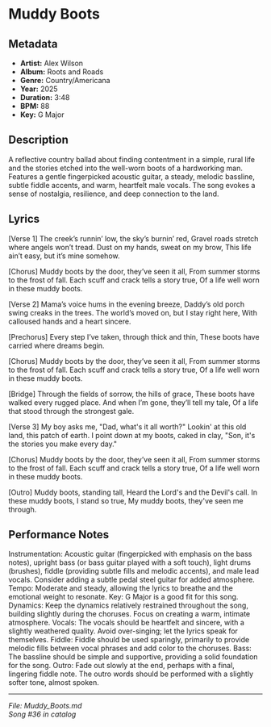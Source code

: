 # Muddy Boots

## Metadata
- **Artist:** Alex Wilson
- **Album:** Roots and Roads
- **Genre:** Country/Americana
- **Year:** 2025
- **Duration:** 3:48
- **BPM:** 88
- **Key:** G Major

## Description
A reflective country ballad about finding contentment in a simple, rural life and the stories etched into the well-worn boots of a hardworking man. Features a gentle fingerpicked acoustic guitar, a steady, melodic bassline, subtle fiddle accents, and warm, heartfelt male vocals. The song evokes a sense of nostalgia, resilience, and deep connection to the land.

## Lyrics

[Verse 1]
The creek’s runnin’ low, the sky’s burnin’ red,
Gravel roads stretch where angels won’t tread.
Dust on my hands, sweat on my brow,
This life ain’t easy, but it’s mine somehow.

[Chorus]
Muddy boots by the door, they’ve seen it all,
From summer storms to the frost of fall.
Each scuff and crack tells a story true,
Of a life well worn in these muddy boots.

[Verse 2]
Mama’s voice hums in the evening breeze,
Daddy’s old porch swing creaks in the trees.
The world’s moved on, but I stay right here,
With calloused hands and a heart sincere.

[Prechorus]
Every step I’ve taken, through thick and thin,
These boots have carried where dreams begin.

[Chorus]
Muddy boots by the door, they’ve seen it all,
From summer storms to the frost of fall.
Each scuff and crack tells a story true,
Of a life well worn in these muddy boots.

[Bridge]
Through the fields of sorrow, the hills of grace,
These boots have walked every rugged place.
And when I’m gone, they’ll tell my tale,
Of a life that stood through the strongest gale.

[Verse 3]
My boy asks me, "Dad, what's it all worth?"
Lookin' at this old land, this patch of earth.
I point down at my boots, caked in clay,
"Son, it's the stories you make every day."

[Chorus]
Muddy boots by the door, they’ve seen it all,
From summer storms to the frost of fall.
Each scuff and crack tells a story true,
Of a life well worn in these muddy boots.

[Outro]
Muddy boots, standing tall,
Heard the Lord's and the Devil's call.
In these muddy boots, I stand so true,
My muddy boots, they've seen me through.

## Performance Notes

Instrumentation: Acoustic guitar (fingerpicked with emphasis on the bass notes), upright bass (or bass guitar played with a soft touch), light drums (brushes), fiddle (providing subtle fills and melodic accents), and male lead vocals. Consider adding a subtle pedal steel guitar for added atmosphere.
Tempo: Moderate and steady, allowing the lyrics to breathe and the emotional weight to resonate.
Key: G Major is a good fit for this song. 
Dynamics: Keep the dynamics relatively restrained throughout the song, building slightly during the choruses. Focus on creating a warm, intimate atmosphere.
Vocals: The vocals should be heartfelt and sincere, with a slightly weathered quality. Avoid over-singing; let the lyrics speak for themselves.
Fiddle: Fiddle should be used sparingly, primarily to provide melodic fills between vocal phrases and add color to the choruses.
Bass: The bassline should be simple and supportive, providing a solid foundation for the song.
Outro: Fade out slowly at the end, perhaps with a final, lingering fiddle note. The outro words should be performed with a slightly softer tone, almost spoken.

---
*File: Muddy_Boots.md*  
*Song #36 in catalog*
